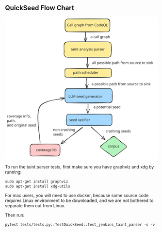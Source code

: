 
## QuickSeed Flow Chart

![QuickSeed Flow Chart](./tests/resources/quickseedFlowChart.svg)

To run the taint parser tests, first make sure you have graphviz and xdg by running:
```
sudo apt-get install graphviz
sudo apt-get install xdg-utils
```

For mac users, you will need to use docker, because some source code requires Linux environment to be downloaded, and we are not bothered to separate them out from Linux.

Then run:
```
pytest tests/tests.py::TestQuickSeed::test_jenkins_taint_parser -s -v
```
